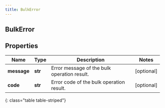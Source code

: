 ```yaml
---
title: BulkError
---
```

## BulkError

## Properties

|Name | Type | Description | Notes|
|------------ | ------------- | ------------- | -------------|
| **message** | **str** | Error message of the bulk operation result. | [optional] |
| **code** | **str** | Error code of the bulk operation result. | [optional] |
{: class="table table-striped"}


